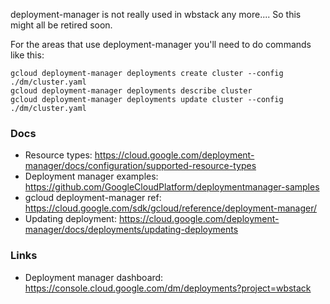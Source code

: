 deployment-manager is not really used in wbstack any more.... So this might all be retired soon.

For the areas that use deployment-manager you'll need to do commands like this:

```
gcloud deployment-manager deployments create cluster --config ./dm/cluster.yaml
gcloud deployment-manager deployments describe cluster
gcloud deployment-manager deployments update cluster --config ./dm/cluster.yaml
```

### Docs
 - Resource types: https://cloud.google.com/deployment-manager/docs/configuration/supported-resource-types
 - Deployment manager examples: https://github.com/GoogleCloudPlatform/deploymentmanager-samples
 - gcloud deployment-manager ref: https://cloud.google.com/sdk/gcloud/reference/deployment-manager/
 - Updating deployment: https://cloud.google.com/deployment-manager/docs/deployments/updating-deployments

### Links
 - Deployment manager dashboard: https://console.cloud.google.com/dm/deployments?project=wbstack
